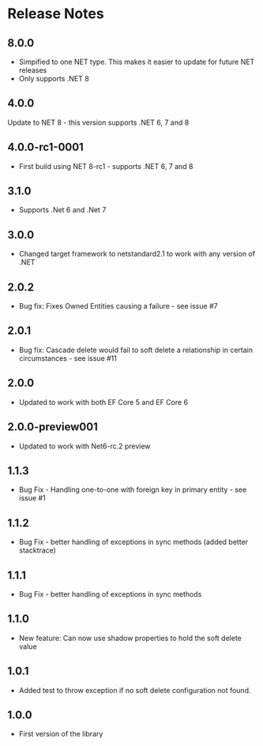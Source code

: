# Release Notes

## 8.0.0

- Simpified to one NET type. This makes it easier to update for future NET releases
- Only supports .NET 8

## 4.0.0

Update to NET 8 - this version supports .NET 6, 7 and 8

## 4.0.0-rc1-0001

- First build using NET 8-rc1 - supports .NET 6, 7 and 8

## 3.1.0

- Supports .Net 6 and .Net 7

## 3.0.0

- Changed target framework to netstandard2.1 to work with any version of .NET

## 2.0.2 

- Bug fix: Fixes Owned Entities causing a failure - see issue #7

## 2.0.1

- Bug fix: Cascade delete would fail to soft delete a relationship in certain circumstances - see issue #11

## 2.0.0

- Updated to work with both EF Core 5 and EF Core 6

## 2.0.0-preview001

- Updated to work with Net6-rc.2 preview

## 1.1.3

- Bug Fix - Handling one-to-one with foreign key in primary entity - see issue #1

## 1.1.2

- Bug Fix - better handling of exceptions in sync methods (added better stacktrace)

## 1.1.1

- Bug Fix - better handling of exceptions in sync methods

## 1.1.0

- New feature: Can now use shadow properties to hold the soft delete value

## 1.0.1

- Added test to throw exception if no soft delete configuration not found.

## 1.0.0

- First version of the library



